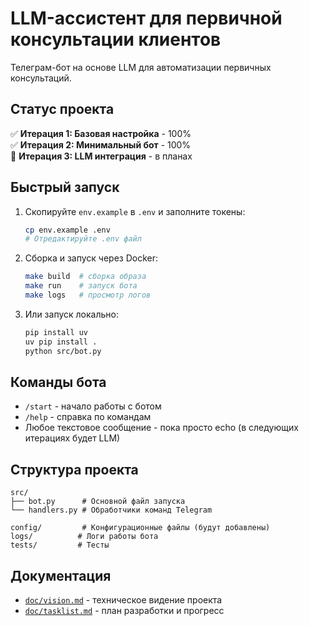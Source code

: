 # LLM-ассистент для первичной консультации клиентов

Телеграм-бот на основе LLM для автоматизации первичных консультаций.

## Статус проекта

✅ **Итерация 1: Базовая настройка** - 100%  
✅ **Итерация 2: Минимальный бот** - 100%  
🚧 **Итерация 3: LLM интеграция** - в планах

## Быстрый запуск

1. Скопируйте `env.example` в `.env` и заполните токены:
   ```bash
   cp env.example .env
   # Отредактируйте .env файл
   ```

2. Сборка и запуск через Docker:
   ```bash
   make build  # сборка образа
   make run    # запуск бота
   make logs   # просмотр логов
   ```

3. Или запуск локально:
   ```bash
   pip install uv
   uv pip install .
   python src/bot.py
   ```

## Команды бота

- `/start` - начало работы с ботом
- `/help` - справка по командам
- Любое текстовое сообщение - пока просто echo (в следующих итерациях будет LLM)

## Структура проекта

```
src/
├── bot.py      # Основной файл запуска
└── handlers.py # Обработчики команд Telegram

config/         # Конфигурационные файлы (будут добавлены)
logs/          # Логи работы бота
tests/         # Тесты
```

## Документация

- [`doc/vision.md`](doc/vision.md) - техническое видение проекта
- [`doc/tasklist.md`](doc/tasklist.md) - план разработки и прогресс